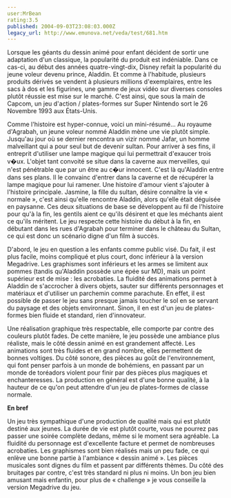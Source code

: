```yaml
---
user:MrBean
rating:3.5
published: 2004-09-03T23:08:03.000Z
legacy_url: http://www.emunova.net/veda/test/681.htm
---
```

Lorsque les géants du dessin animé pour enfant décident de sortir une adaptation d'un classique, la popularité du produit est indéniable. Dans ce cas-ci, au début des années quatre-vingt-dix, Disney refait la popularité du jeune voleur devenu prince, Aladdin. Et comme à l'habitude, plusieurs produits dérivés se vendent à plusieurs millions d'exemplaires, entre les sacs à dos et les figurines, une gamme de jeux vidéo sur diverses consoles plutôt réussie est mise sur le marché. C'est ainsi, que sous la main de Capcom, un jeu d'action / plates-formes sur Super Nintendo sort le 26 Novembre 1993 aux États-Unis.  

  

Comme l'histoire est hyper-connue, voici un mini-résumé... Au royaume d'Agrabah, un jeune voleur nommé Aladdin mène une vie plutôt simple. Jusqu'au jour où se dernier rencontra un vizir nommé Jafar, un homme malveillant qui a pour seul but de devenir sultan. Pour arriver à ses fins, il entreprit d'utiliser une lampe magique qui lui permettrait d'exaucer trois v�ux. L'objet tant convoité se situe dans la caverne aux merveilles, qui n'est pénétrable que par un être au c�ur innocent. C'est là qu'Aladdin entre dans ses plans. Il le convainc d'entrer dans la caverne et de récupérer la lampe magique pour lui ramener. Une histoire d'amour vient s'ajouter à l'histoire principale. Jasmine, la fille du sultan, désire connaître la vie « normale », c'est ainsi qu'elle rencontre Aladdin, alors qu'elle était déguisée en paysanne. Ces deux situations de base se développent au fil de l'histoire pour qu'à la fin, les gentils aient ce qu'ils désirent et que les méchants aient ce qu'ils méritent. Le jeu respecte cette histoire du début à la fin, en débutant dans les rues d'Agrabah pour terminer dans le château du Sultan, ce qui est donc un scénario digne d'un film à succès.   

  

D'abord, le jeu en question a les enfants comme public visé. Du fait, il est plus facile, moins compliqué et plus court, donc inférieur à la version Megadrive. Les graphismes sont inférieurs et les armes se limitent aux pommes (tandis qu'Aladdin possède une épée sur MD), mais un point supérieur est de mise : les acrobaties. La fluidité des animations permet à Aladdin de s'accrocher à divers objets, sauter sur différents personnages et matériaux et d'utiliser un parchemin comme parachute. En effet, il est possible de passer le jeu sans presque jamais toucher le sol en se servant du paysage et des objets environnant. Sinon, il en est d'un jeu de plates-formes bien fluide et standard, rien d'innovateur.   

  

Une réalisation graphique très respectable, elle comporte par contre des couleurs plutôt fades. De cette manière, le jeu possède une ambiance plus réaliste, mais le côté dessin animé en est grandement affecté. Les animations sont très fluides et en grand nombre, elles permettent de bonnes voltiges. Du côté sonore, des pièces au goût de l'environnement, qui font penser parfois à un monde de bohémiens, en passant par un monde de toréadors violent pour finir par des pièces plus magiques et enchanteresses. La production en général est d'une bonne qualité, à la hauteur de ce qu'on peut attendre d'un jeu de plates-formes de classe normale.  

  

**En bref**  

  

Un jeu très sympathique d'une production de qualité mais qui est plutôt destiné aux jeunes. La durée de vie est plutôt courte, vous ne pourrez pas passer une soirée complète dedans, même si le moment sera agréable. La fluidité du personnage est d'excellente facture et permet de nombreuses acrobaties. Les graphismes sont bien réalisés mais un peu fade, ce qui enlève une bonne partie à l'ambiance « dessin animé ». Les pièces musicales sont dignes du film et passent par différents thèmes. Du côté des bruitages par contre, c'est très standard ni plus ni moins. Un bon jeu bien amusant mais enfantin, pour plus de « challenge » je vous conseille la version Megadrive du jeu.